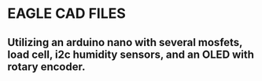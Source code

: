 # EAGLE CAD FILES
## Utilizing an arduino nano with several mosfets, load cell, i2c humidity sensors, and an OLED with rotary encoder. 

